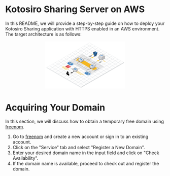 Kotosiro Sharing Server on AWS
==============================

 In this README, we will provide a step-by-step guide on how to deploy your Kotosiro Sharing application with HTTPS
enabled in an AWS environment. The target architecture is as follows:

<p align="center">
  <img src="images/architecture.png" width="50%"/>
</p>

Acquiring Your Domain
==============================

 In this section, we will discuss how to obtain a temporary free domain using [freenom](https://www.freenom.com/).

 1. Go to [freenom](https://www.freenom.com/) and create a new account or sign in to an existing account.
 2. Click on the "Service" tab and select "Register a New Domain".
 3. Enter your desired domain name in the input field and click on "Check Availability".
 4. If the domain name is available, proceed to check out and register the domain.
